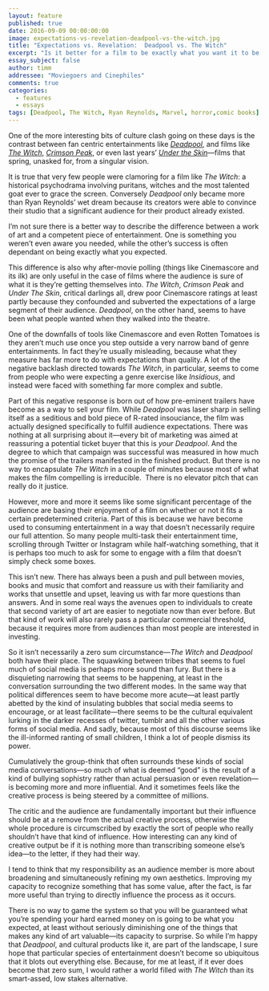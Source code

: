 ```yaml
---
layout: feature
published: true
date: 2016-09-09 00:00:00:00
image: expectations-vs-revelation-deadpool-vs-the-witch.jpg
title: "Expectations vs. Revelation:  Deadpool vs. The Witch"
excerpt: "Is it better for a film to be exactly what you want it to be – or to be something you didn't even know you needed?"
essay_subject: false
author: timm
addressee: "Moviegoers and Cinephiles"
comments: true
categories:
  - features
  - essays
tags: [Deadpool, The Witch, Ryan Reynolds, Marvel, horror,comic books]
---
```

One of the more interesting bits of culture clash going on these days is the contrast between fan centric entertainments like [_Deadpool_](http://www.dearcastandcrew.com/content/2016/2/12/deadpool.html), and films like [_The Witch_](http://www.dearcastandcrew.com/content/2016/2/19/the-witch.html), [_Crimson Peak_](http://www.dearcastandcrew.com/content/2015/11/5/crimson-peak.html), or even last years’ [_Under the Skin_](http://www.dearcastandcrew.com/content/2014/6/11/under-the-skin.html)—films that spring, unasked for, from a singular vision.

It is true that very few people were clamoring for a film like _The Witch_: a historical psychodrama involving puritans, witches and the most talented goat ever to grace the screen. Conversely _Deadpool_ only became more than Ryan Reynolds’ wet dream because its creators were able to convince their studio that a significant audience for their product already existed.

I’m not sure there is a better way to describe the difference between a work of art and a competent piece of entertainment. One is something you weren’t even aware you needed, while the other’s success is often dependant on being exactly what you expected.

This difference is also why after-movie polling (things like Cinemascore and its ilk) are only useful in the case of films where the audience is sure of what it is they’re getting themselves into. _The Witch_, _Crimson Peak_ and _Under The Skin_, critical darlings all, drew poor Cinemascore ratings at least partly because they confounded and subverted the expectations of a large segment of their audience. _Deadpool_, on the other hand, seems to have been what people wanted when they walked into the theatre.

One of the downfalls of tools like Cinemascore and even Rotten Tomatoes is they aren’t much use once you step outside a very narrow band of genre entertainments. In fact they’re usually misleading, because what they measure has far more to do with expectations than quality. A lot of the negative backlash directed towards _The Witch_, in particular, seems to come from people who were expecting a genre exercise like _Insidious_, and instead were faced with something far more complex and subtle.

Part of this negative response is born out of how pre-eminent trailers have become as a way to sell your film. While _Deadpool_ was laser sharp in selling itself as a seditious and bold piece of R-rated insouciance, the film was actually designed specifically to fulfill audience expectations. There was nothing at all surprising about it—every bit of marketing was aimed at reassuring a potential ticket buyer that this is _your Deadpool_. And the degree to which that campaign was successful was measured in how much the promise of the trailers manifested in the finished product. But there is no way to encapsulate _The Witch_ in a couple of minutes because most of what makes the film compelling is irreducible.  There is no elevator pitch that can really do it justice.

However, more and more it seems like some significant percentage of the audience are basing their enjoyment of a film on whether or not it fits a certain predetermined criteria. Part of this is because we have become used to consuming entertainment in a way that doesn’t necessarily require our full attention. So many people multi-task their entertainment time, scrolling through Twitter or Instagram while half-watching something, that it is perhaps too much to ask for some to engage with a film that doesn’t simply check some boxes. 

This isn’t new. There has always been a push and pull between movies, books and music that comfort and reassure us with their familiarity and works that unsettle and upset, leaving us with far more questions than answers. And in some real ways the avenues open to individuals to create that second variety of art are easier to negotiate now than ever before. But that kind of work will also rarely pass a particular commercial threshold, because it requires more from audiences than most people are interested in investing. 

So it isn’t necessarily a zero sum circumstance—_The Witch_ and _Deadpool_ both have their place. The squawking between tribes that seems to fuel much of social media is perhaps more sound than fury. But there is a disquieting narrowing that seems to be happening, at least in the conversation surrounding the two different modes. In the same way that political differences seem to have become more acute—at least partly abetted by the kind of insulating bubbles that social media seems to encourage, or at least facilitate—there seems to be the cultural equivalent lurking in the darker recesses of twitter, tumblr and all the other various forms of social media. And sadly, because most of this discourse seems like the ill-informed ranting of small children, I think a lot of people dismiss its power.

Cumulatively the group-think that often surrounds these kinds of social media conversations—so much of what is deemed “good” is the result of a kind of bullying sophistry rather than actual persuasion or even revelation—is becoming more and more influential. And it sometimes feels like the creative process is being steered by a committee of millions.

The critic and the audience are fundamentally important but their influence should be at a remove from the actual creative process, otherwise the whole procedure is circumscribed by exactly the sort of people who really shouldn’t have that kind of influence. How interesting can any kind of creative output be if it is nothing more than transcribing someone else’s idea—to the letter, if they had their way.

I tend to think that my responsibility as an audience member is more about broadening and simultaneously refining my own aesthetics. Improving my capacity to recognize something that has some value, after the fact, is far more useful than trying to directly influence the process as it occurs. 

There is no way to game the system so that you will be guaranteed what you’re spending your hard earned money on is going to be what you expected, at least without seriously diminishing one of the things that makes any kind of art valuable—its capacity to surprise. So while I’m happy that _Deadpool_, and cultural products like it, are part of the landscape, I sure hope that particular species of entertainment doesn’t become so ubiquitous that it blots out everything else. Because, for me at least, if it ever does become that zero sum, I would rather a world filled with _The Witch_ than its smart-assed, low stakes alternative.